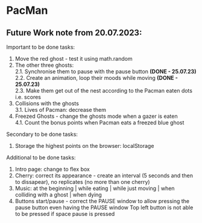 # PacMan

<h2>Future Work note from 20.07.2023: </h2>

Important to be done tasks:
1. Move the red ghost - test it using math.random <br />
2. The other three ghosts:<br />
   2.1. Synchronise them to pause with the pause button **(DONE - 25.07.23)** <br />
   2.2. Create an animation, loop their moods while moving **(DONE - 25.07.23)** <br />
   2.3. Make them get out of the nest according to the Pacman eaten dots i.e. scores<br />
3. Collisions with the ghosts <br />
  3.1. Lives of Pacman: decrease them
4. Freezed Ghosts - change the ghosts mode when a gazer is eaten <br />
   4.1. Count the bonus points when Pacman eats a freezed blue ghost

Secondary to be done tasks: 
1. Storage the highest points on the browser: localStorage

Additional to be done tasks: 
1. Intro page: change to flex box 
2. Cherry: correct its appearance  - create an interval (5 seconds and then to dissapear), no replicates (no more than one cherry)
3. Music: at the beginning | while eating | while just moving | when colliding with a ghost | when dying
4. Buttons start/pause - correct the PAUSE window to allow pressing the pause button even having the PAUSE window  Top left button is not able to be pressed if space pause is pressed
